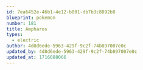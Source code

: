 ```yaml
---
id: 7ea6452e-46b1-4e12-b801-db7b3c8892b8
blueprint: pokemon
number: 181
title: Ampharos
types:
  - electric
author: 4d8d6ede-5963-429f-9c2f-74b897007e0c
updated_by: 4d8d6ede-5963-429f-9c2f-74b897007e0c
updated_at: 1716088066
---
```

